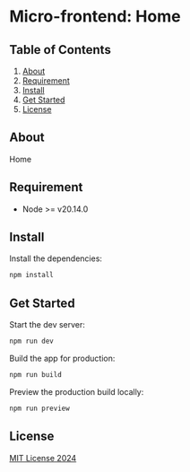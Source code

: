 # Micro-frontend: Home

## Table of Contents
1. [About](#about)
2. [Requirement](#requirement)
3. [Install](#install)
4. [Get Started](#get-started)
5. [License](#license)

## About
Home

## Requirement
- Node >= v20.14.0 

## Install

Install the dependencies:

```bash
npm install
```

## Get Started

Start the dev server:

```bash
npm run dev
```

Build the app for production:

```bash
npm run build
```
Preview the production build locally:

```bash
npm run preview
```

## License

[MIT License 2024](./../LICENSE.md)